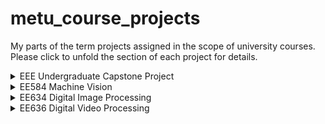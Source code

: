 # metu_course_projects
My parts of the term projects assigned in the scope of university courses. Please click to unfold the section of each project for details.

<details>
  <summary>EEE Undergraduate Capstone Project</summary>
  
  ## Undergraduate Capstone Project: 3-ball Playing Robot
  https://user-images.githubusercontent.com/97564250/236216379-7402f908-63a5-4388-bbc0-949204c5af0e.mp4
  
  I was in a team of six people and my responsibility was to detect location and colors of the 3 balls by the images acquired by a top view camera. The objective is to hit the cue ball (red one in the examples here) to touch other two balls. The shooting angle calculation are also shown by two lines: one for cueing towards the second ball and one for hitting the third after reflection. The robot is mobile and freely moving, that communicates with Matlab host via bluetooth.
  
  > Relevant content is [here](/metu_eee_undergrad_capstone). The code is not compiled, should be run in MATLAB 2016a or later.
  
  >**Note** I also made a GUI to select cue ball, to observe image-based calculations and to give hit command. The GUI related files are named as `ErasmusPlusOne`, but it will not work properly without other components of the project. If you would like try CV output only, run `capstone_cv_part`.

  <p float="left">
    <img src="https://user-images.githubusercontent.com/97564250/236222004-c8ace175-8294-4a20-865e-755506fa6e95.jpg" width="43%">
    <img src="https://user-images.githubusercontent.com/97564250/236222017-af5ba922-c678-4373-b9c0-d3e800f79d1c.jpg" width="48%">
    <img src="https://user-images.githubusercontent.com/97564250/236222011-80cfbab7-4f5e-4390-a6c1-244171c66e84.jpg" width="43%">
    <img src="https://user-images.githubusercontent.com/97564250/236222021-cb4d181c-f860-4c6b-89c0-85f68f214073.jpg" width="48%">
    <img src="https://user-images.githubusercontent.com/97564250/236222016-2d973268-2620-4c37-be5b-c20e067cad9d.jpg" width="43%">
    <img src="https://user-images.githubusercontent.com/97564250/236222024-3f69e7c2-c26b-4b44-b132-3610ed860ade.jpg" width="48%">
  </p>
  
  _Figure: Input images from top view camera and resulting images of located balls with calculated hitting angles_

</details>

<details>
  <summary>EE584 Machine Vision</summary>
  
  ## EE584 Machine Vision Project: Implementing StereoSnakes

  ![comparison](https://user-images.githubusercontent.com/97564250/236255629-347c0ab9-0931-4cb5-bd23-29679576abd1.jpg)
  
  This is a implementation of ICCV 2015 [paper](/metu_ee584_machine_vision_stereo_snakes/doc/Ju_StereoSnakes_Contour_Based_ICCV_2015_paper.pdf) completely coded by us. The work consists of stereo-aided segmentation and Matlab GUI. The method takes input of a single stereo image, that is foreground-segmented by an arbitrary algorithm. Then, energy functions (depending on the parameters) strives to fit best segmentation to the second stereo image. The advantage of this method is that it has potential to improve input segmentation and to segment occluded objects in the first image.
  
  > Relevant content is [here](/metu_ee584_machine_vision_stereo_snakes). The code is not compiled, should be run in MATLAB 2016a or later.

  <p float="left">
    <img src="https://user-images.githubusercontent.com/97564250/236255639-e9ce31c2-7c02-4014-b7b9-0134496848e0.JPG" width="75%">
  </p>
  
  _Figure: StereoSnakes Matlab GUI (please follow steps in the [documents](/metu_ee584_machine_vision_stereo_snakes/doc) to familiarize with the parameters)_

</details>

<details>
  <summary>EE634 Digital Image Processing</summary>
  
  ## EE634 Digital Image Processing Project: Watershed Segmentation

  <p float="left">
    <img title="beach_onlyridgelines" src="https://user-images.githubusercontent.com/97564250/236262880-872e1d30-edfa-4d33-8c24-ddd50f7768cd.JPG" width="24%">
    <img title="beach_segments" src="https://user-images.githubusercontent.com/97564250/236262923-66ce8ab2-9a7d-46fa-9263-1f56743daa4a.JPG" width="24%">
    <img title="hats_onlyridgelines" src="https://user-images.githubusercontent.com/97564250/236262940-4360fa77-bb62-412c-8081-328d94079a85.JPG" width="24%">
    <img title="hats_segments" src="https://user-images.githubusercontent.com/97564250/236262945-4332ba9f-359c-4df4-a237-5eecee72f329.JPG" width="24%">
    <img title="candies_onlyridgelines" src="https://user-images.githubusercontent.com/97564250/236262931-6f02ba05-7725-4080-8519-551de8290e55.JPG" width="24%">
    <img title="candies_segments" src="https://user-images.githubusercontent.com/97564250/236262935-2b60ba3c-327b-4d44-9ca7-04e2e49cc81d.JPG" width="24%">
    <img title="peppers_onlyridgelines" src="https://user-images.githubusercontent.com/97564250/236262962-5c668097-3bd0-4f91-aeb9-86dea915766e.JPG" width="24%">
    <img title="peppers_segments" src="https://user-images.githubusercontent.com/97564250/236262915-9e278be9-d6f5-416f-a5e3-cd77033c5d2c.JPG" width="24%">
    <img title="peppers_onlyridgelines" src="https://user-images.githubusercontent.com/97564250/236262952-ce7bc4bd-c4e1-4f07-bfd9-065e069b1707.JPG" width="48%">
    <img title="parrots_segments" src="https://user-images.githubusercontent.com/97564250/236262960-9a5625ac-c309-4ee4-9d5d-ac0cc5fcc377.JPG" width="48%">
  </p>

  _Figure: Watershed ridgelines on original images and segmentation results_
  
  This script is a part of a project to test and compare distinct segmetation algorithms on rich colored images. My objective was to implement watershed algorithm on the given images. I tackled with the oversegmentation problem which is typical to this method by filtering and merging similar blobs of segmentations.
  
  > Relevant content is [here](/metu_ee634_digital_image_processing_watershed_segmentation). The code is not compiled, should be run in MATLAB 2016a or later.
</details>

<details>
  <summary>EE636 Digital Video Processing</summary>
  
  ## EE634 Digital Video Processing Project: Tracking in Crowds
  
  https://user-images.githubusercontent.com/97564250/236273516-d16a81c5-aa7c-4374-9ecf-3304126f0898.mp4
  
  This is a implementation of ECCV 2008 [paper](/metu_ee636_digital_video_processing_tracking_in_crowds/doc/TrackingInCrowds_ECC2008(MAIN%20PAPER).pdf) completely coded by me. The method, first, analyzes several frames of the video to understand the general movement flow of the crowd (offline). Then, the object in a user-selected window is tracked by combining offline analysis and online tracking by photometric features. Please see the [documents](/metu_ee636_digital_video_processing_tracking_in_crowds/doc) to familiarize with parameters and for the detailed explanation of the algorithm. 
  
  >**Note** Offline part is encapsulated in the `initialize.m` which analyzes video to get SFF and BFF information. Finally, run `real_time.m` to select an object to track by dragging the marker on the desired location and, then, by double-clicking it. Both scripts have several parameters adjusted to default values.
  
  > Relevant content is [here](/metu_ee636_digital_video_processing_tracking_in_crowds). The code is not compiled, should be run in MATLAB 2016a or later.
</details>
